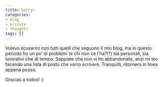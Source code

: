 ```yaml
---
title: Sorry!
categories:
- blog
- private
- thoughts
tags: []
---
```

Volevo scusarmi con tutti quelli che seguono il mio blog, ma in questo periodo
ho un po' di problemi (e chi non ce l'ha?!?) sia personali, sia lavorativi che
di tempo. Sappiate che non vi ho abbandonato, anzi mi sto facendo una lista di
posto che vorro scrivere. Tranquilli, ritornero in linea appena posso.

Gracias a todos! :)

